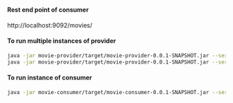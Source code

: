 ###

#### Rest end point of consumer

http://localhost:9092/movies/

#### To run multiple instances of provider

```bash
java -jar movie-provider/target/movie-provider-0.0.1-SNAPSHOT.jar --server.port=9091 
java -jar movie-provider/target/movie-provider-0.0.1-SNAPSHOT.jar --server.port=9093
```

#### To run instance of consumer

```bash
java -jar movie-consumer/target/movie-consumer-0.0.1-SNAPSHOT.jar --server.port=9092
```
